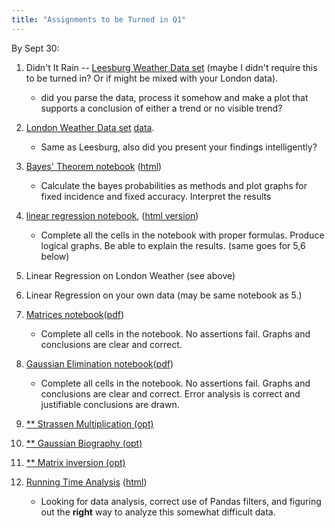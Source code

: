 ```yaml
---
title: "Assignments to be Turned in Q1"
---
```



By Sept 30:

1.  Didn't It Rain -- [Leesburg Weather Data set](lessons/hw02.md) (maybe I didn't require this to be turned in? Or if might be mixed with your London data).

	* did you parse the data, process it somehow and make a plot that supports a conclusion of either a trend or no visible trend?
2.	[London Weather Data set](lessons/hw02.md) [data](./data/london_weather.csv).

	* Same as Leesburg, also did you present your findings intelligently?
3.	[Bayes' Theorem notebook](lessons/Bayes_Theorem_Student.ipynb) ([html](lessons/Bayes_Theorem_Student.ipynb))

	* Calculate the bayes probabilities as methods and plot graphs for fixed incidence and fixed accuracy. Interpret the results

4.	[linear regression notebook](./lessons/least-squares-01.ipynb), ([html version](./lessons/least-squares-01.html))

	* Complete all the cells in the notebook with proper formulas. Produce logical graphs. Be able to explain the results. (same goes for 5,6 below)
5.  Linear Regression on London Weather (see above)
6.  Linear Regression on your own data (may be same notebook as 5.)
7.  [Matrices notebook](./lessons/Matrices-student.ipynb)([pdf](./lessons/Matrices-student.pdf))

	* Complete all cells in the notebook. No assertions fail. Graphs and conclusions are clear and correct.

8.  [Gaussian Elimination notebook](./lessons/Gaussian_Elimination-student.ipynb)([pdf](./lessons/Gaussian_Elimination-student.pdf))

	* Complete all cells in the notebook. No assertions fail. Graphs and conclusions are clear and correct. Error analysis is correct and justifiable conclusions are drawn.

9.  [** Strassen Multiplication (opt)](./lessons/Strassen-Lab.pdf)
10. [** Gaussian Biography (opt)](./lessons/Gauss.pdf)
11. [** Matrix inversion (opt)](./lessons/inversion.pdf)

12. [Running Time Analysis](./lessons/Running_Time_Analysis.ipynb) ([html](./lessons/Running_Time_Analysis.html))

	* Looking for data analysis, correct use of Pandas filters, and figuring out the **right** way to analyze this somewhat difficult data.